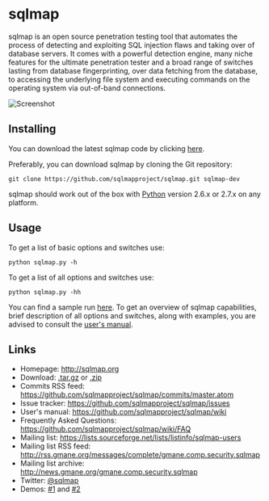 sqlmap
==

sqlmap is an open source penetration testing tool that automates the process of detecting and exploiting SQL injection flaws and taking over of database servers. It comes with a powerful detection engine, many niche features for the ultimate penetration tester and a broad range of switches lasting from database fingerprinting, over data fetching from the database, to accessing the underlying file system and executing commands on the operating system via out-of-band connections.

![Screenshot](https://raw.github.com/wiki/sqlmapproject/sqlmap/images/sqlmap_screenshot.png)

Installing
---
You can download the latest sqlmap code by clicking [here](https://github.com/sqlmapproject/sqlmap/zipball/master).

Preferably, you can download sqlmap by cloning the Git repository:

    git clone https://github.com/sqlmapproject/sqlmap.git sqlmap-dev

sqlmap should work out of the box with [Python](http://www.python.org/download/) version 2.6.x or 2.7.x on any platform.

Usage
---
To get a list of basic options and switches use:

    python sqlmap.py -h

To get a list of all options and switches use:

    python sqlmap.py -hh

You can find a sample run [here](https://gist.github.com/stamparm/5335217). To get an overview of sqlmap capabilities, brief description of all options and switches, along with examples, you are advised to consult the [user's manual](https://github.com/sqlmapproject/sqlmap/wiki).

Links
---

* Homepage: http://sqlmap.org
* Download: [.tar.gz](https://github.com/sqlmapproject/sqlmap/tarball/master) or [.zip](https://github.com/sqlmapproject/sqlmap/zipball/master)
* Commits RSS feed: https://github.com/sqlmapproject/sqlmap/commits/master.atom
* Issue tracker: https://github.com/sqlmapproject/sqlmap/issues
* User's manual: https://github.com/sqlmapproject/sqlmap/wiki
* Frequently Asked Questions: https://github.com/sqlmapproject/sqlmap/wiki/FAQ
* Mailing list: https://lists.sourceforge.net/lists/listinfo/sqlmap-users
* Mailing list RSS feed: http://rss.gmane.org/messages/complete/gmane.comp.security.sqlmap
* Mailing list archive: http://news.gmane.org/gmane.comp.security.sqlmap
* Twitter: [@sqlmap](https://twitter.com/sqlmap)
* Demos: [#1](http://www.youtube.com/user/inquisb/videos) and [#2](http://www.youtube.com/user/stamparm/videos)

